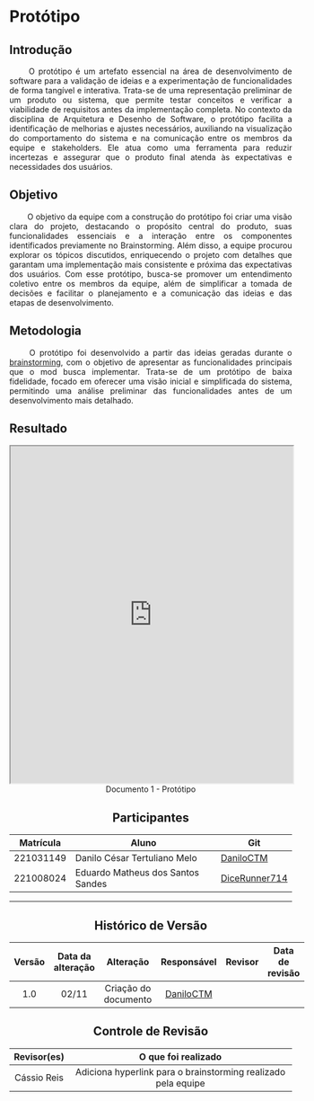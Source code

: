 # Protótipo

## Introdução

<div align="justify">&emsp;&emsp;
O protótipo é um artefato essencial na área de desenvolvimento de software para a validação de ideias e a experimentação de funcionalidades de forma tangível e interativa. Trata-se de uma representação preliminar de um produto ou sistema, que permite testar conceitos e verificar a viabilidade de requisitos antes da implementação completa. No contexto da disciplina de Arquitetura e Desenho de Software, o protótipo facilita a identificação de melhorias e ajustes necessários, auxiliando na visualização do comportamento do sistema e na comunicação entre os membros da equipe e stakeholders. Ele atua como uma ferramenta para reduzir incertezas e assegurar que o produto final atenda às expectativas e necessidades dos usuários.
</div>

## Objetivo

<div align="justify">&emsp;&emsp;
O objetivo da equipe com a construção do protótipo foi criar uma visão clara do projeto, destacando o propósito central do produto, suas funcionalidades essenciais e a interação entre os componentes identificados previamente no Brainstorming. Além disso, a equipe procurou explorar os tópicos discutidos, enriquecendo o projeto com detalhes que garantam uma implementação mais consistente e próxima das expectativas dos usuários. Com esse protótipo, busca-se promover um entendimento coletivo entre os membros da equipe, além de simplificar a tomada de decisões e facilitar o planejamento e a comunicação das ideias e das etapas de desenvolvimento.
</div>

## Metodologia

<div align="justify">&emsp;&emsp;
O protótipo foi desenvolvido a partir das ideias geradas durante o <a href="#/Base/Design_Sprint/brainstorming.md">brainstorming</a>, com o objetivo de apresentar as funcionalidades principais que o mod busca implementar. Trata-se de um protótipo de baixa fidelidade, focado em oferecer uma visão inicial e simplificada do sistema, permitindo uma análise preliminar das funcionalidades antes de um desenvolvimento mais detalhado.
</div>

## Resultado

<center>
<iframe src="https://unbarqdsw2024-2.github.io/2024.2_G1_ModMine_Entrega_01/assets/prototipo.pdf" width="100%" height="600px"></iframe>
Documento 1 - Protótipo
</center>

<center>

## Participantes

</center>

<div style="margin: 0 auto; width: fit-content;">

| Matrícula | Aluno                             | Git                                               |
| --------- | --------------------------------- | ------------------------------------------------- |
| 221031149 | Danilo César Tertuliano Melo      | [DaniloCTM](https://github.com/daniloctm)         |
| 221008024 | Eduardo Matheus dos Santos Sandes | [DiceRunner714](https://github.com/DiceRunner714) |

</div>

---

<center>

## Histórico de Versão

</center>

<div style="margin: 0 auto; width: fit-content;">

| Versão | Data da alteração |      Alteração       |                Responsável                | Revisor | Data de revisão |
| :----: | :---------------: | :------------------: | :---------------------------------------: | :-----: | :-------------: |
|  1.0   |       02/11       | Criação do documento | [DaniloCTM](https://github.com/daniloctm) |         |                 |

</div>

<center>

## Controle de Revisão

</center>

<div style="margin: 0 auto; width: fit-content;">

| Revisor(es) |                      O que foi realizado                      |
| :---------: | :-----------------------------------------------------------: |
| Cássio Reis | Adiciona hyperlink para o brainstorming realizado pela equipe |

</div>